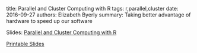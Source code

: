 title: Parallel and Cluster Computing with R
tags: r,parallel,cluster
date: 2016-09-27
authors: Elizabeth Byerly
summary: Taking better advantage of hardware to speed up our software

Slides: [Parallel and Cluster Computing with R]({filename}/presentations/r-parallel-cluster.html)

[Printable Slides]({filename}/presentations/r-parallel-cluster.html?print-pdf?showNotes=True)